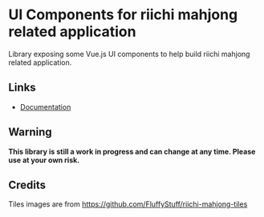 # UI Components for riichi mahjong related application

Library exposing some Vue.js UI components to help build riichi mahjong related application.

## Links
- [Documentation](https://riichi-ui-vue.phil.moe)

## Warning
**This library is still a work in progress and can change at any time. Please use at your own risk.**

## Credits

Tiles images are from https://github.com/FluffyStuff/riichi-mahjong-tiles